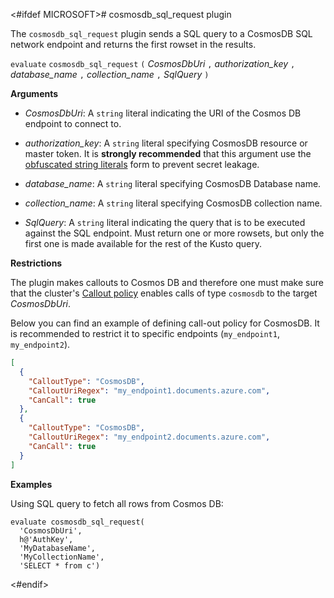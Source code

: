 <#ifdef MICROSOFT># cosmosdb_sql_request plugin

The `cosmosdb_sql_request` plugin sends a SQL query to a CosmosDB SQL network endpoint
and returns the first rowset in the results.

`evaluate` `cosmosdb_sql_request` `(` *CosmosDbUri* `,` *authorization_key* `,` *database_name* `,` *collection_name* `,` *SqlQuery* `)`

**Arguments**

* *CosmosDbUri*: A `string` literal indicating the URI of the Cosmos DB endpoint
  to connect to.

* *authorization_key*: A `string` literal specifying CosmosDB resource or master token.
  It is **strongly recommended** that this argument use the
  [obfuscated string literals](./scalar-data-types/string.md#obfuscated-string-literals)
  form to prevent secret leakage.

* *database_name*: A `string` literal specifying CosmosDB Database name.

* *collection_name*: A `string` literal specifying CosmosDB collection name.

* *SqlQuery*: A `string` literal indicating the query that is to be executed
  against the SQL endpoint. Must return one or more rowsets, but only the
  first one is made available for the rest of the Kusto query.

**Restrictions**

The plugin makes callouts to Cosmos DB and therefore one must make sure that the
cluster's [Callout policy](../concepts/calloutpolicy.md) enables calls of type
`cosmosdb` to the target *CosmosDbUri*.

Below you can find an example of defining call-out policy for CosmosDB. It is recommended to restrict it to specific endpoints (`my_endpoint1`, `my_endpoint2`).

```json
[
  {
    "CalloutType": "CosmosDB",
    "CalloutUriRegex": "my_endpoint1.documents.azure.com",
    "CanCall": true
  },
  {
    "CalloutType": "CosmosDB",
    "CalloutUriRegex": "my_endpoint2.documents.azure.com",
    "CanCall": true
  }
]
```

**Examples**

Using SQL query to fetch all rows from Cosmos DB:

<!-- csl -->
```
evaluate cosmosdb_sql_request(
  'CosmosDbUri',
  h@'AuthKey',
  'MyDatabaseName',
  'MyCollectionName',
  'SELECT * from c')
```
<#endif>